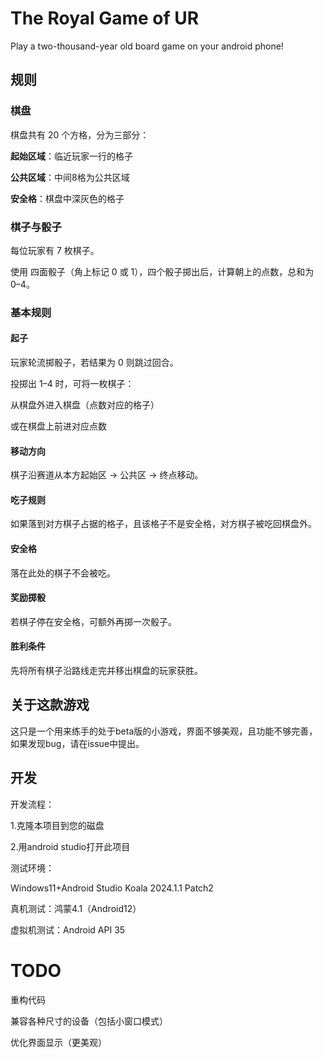 # The Royal Game of UR
Play a two-thousand-year old board game on your android phone!
## 规则

### 棋盘

棋盘共有 20 个方格，分为三部分：

**起始区域**：临近玩家一行的格子

**公共区域**：中间8格为公共区域

**安全格**：棋盘中深灰色的格子

### 棋子与骰子

每位玩家有 7 枚棋子。

使用 四面骰子（角上标记 0 或 1），四个骰子掷出后，计算朝上的点数，总和为 0–4。

### 基本规则

#### 起子

玩家轮流掷骰子，若结果为 0 则跳过回合。

投掷出 1–4 时，可将一枚棋子：

从棋盘外进入棋盘（点数对应的格子）

或在棋盘上前进对应点数

#### 移动方向

棋子沿赛道从本方起始区 → 公共区 → 终点移动。

#### 吃子规则

如果落到对方棋子占据的格子，且该格子不是安全格，对方棋子被吃回棋盘外。

#### 安全格

落在此处的棋子不会被吃。

#### 奖励掷骰

若棋子停在安全格，可额外再掷一次骰子。

#### 胜利条件

先将所有棋子沿路线走完并移出棋盘的玩家获胜。

## 关于这款游戏
这只是一个用来练手的处于beta版的小游戏，界面不够美观，且功能不够完善，如果发现bug，请在issue中提出。
## 开发
开发流程：

1.克隆本项目到您的磁盘

2.用android studio打开此项目

测试环境：

Windows11+Android Studio Koala 2024.1.1 Patch2

真机测试：鸿蒙4.1（Android12）

虚拟机测试：Android API 35

# TODO
重构代码

兼容各种尺寸的设备（包括小窗口模式）

优化界面显示（更美观）